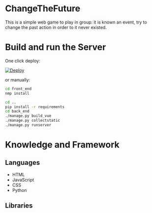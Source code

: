 # ChangeTheFuture
This is a simple web game to play in group: it is known an event, try to change the past action in order to it never existed.

# Build and run the Server
One click deploy:

[![Deploy](https://www.herokucdn.com/deploy/button.svg)](https://heroku.com/deploy?template=https://github.com/nicolalandro/ChangeTheFuture)

or manually:
```bash
cd front_end
nmp install

cd ..
pip install -r requirements
cd back_end
./manage.py build_vue
./manage.py collectstatic
./manage.py runserver
```

# Knowledge and Framework
## Languages
* HTML
* JavaScript
* CSS
* Python
## Libraries
* [Django](https://docs.djangoproject.com/en/2.2/intro/tutorial01/)
* [GraphQL](https://graphql.org/) and [Graphene](https://github.com/graphql-python/graphene-django)
* [vue.js](https://vuejs.org/)
* [vue-cli](https://cli.vuejs.org/guide/)
* [Bulma](https://bulma.io/) and [Buefy](https://buefy.org/)
* [Material Design Icon](https://cdn.materialdesignicons.com/3.5.95/)